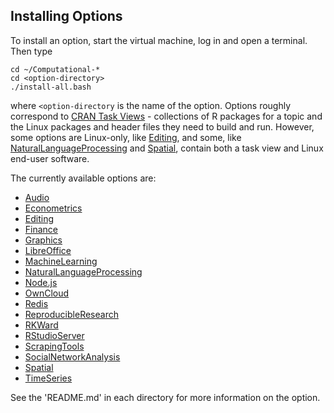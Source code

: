 ## Installing Options

To install an option, start the virtual machine, log in and open a terminal. Then type
```
cd ~/Computational-*
cd <option-directory>
./install-all.bash  
```
where ```<option-directory``` is the name of the option. Options roughly correspond to [CRAN Task Views](http://cran.r-project.org/web/views/) - collections of R packages for a topic and the Linux packages and header files they need to build and run. However, some options are Linux-only, like [Editing](https://github.com/znmeb/Computational-Journalism-Publishers-Workbench/blob/master/Editing/README.md), and some, like [NaturalLanguageProcessing](https://github.com/znmeb/Computational-Journalism-Publishers-Workbench/blob/master/NaturalLanguageProcessing/README.md) and [Spatial](https://github.com/znmeb/Computational-Journalism-Publishers-Workbench/blob/master/Spatial/README.md), contain both a task view and Linux end-user software.

The currently available options are:
* [Audio](https://github.com/znmeb/Computational-Journalism-Publishers-Workbench/blob/master/Audio/README.md)
* [Econometrics](https://github.com/znmeb/Computational-Journalism-Publishers-Workbench/blob/master/Econometrics/README.md)
* [Editing](https://github.com/znmeb/Computational-Journalism-Publishers-Workbench/blob/master/Editing/README.md)
* [Finance](https://github.com/znmeb/Computational-Journalism-Publishers-Workbench/blob/master/Finance/README.md)
* [Graphics](https://github.com/znmeb/Computational-Journalism-Publishers-Workbench/blob/master/Graphics/README.md)
* [LibreOffice](https://github.com/znmeb/Computational-Journalism-Publishers-Workbench/blob/master/LibreOffice/README.md)
* [MachineLearning](https://github.com/znmeb/Computational-Journalism-Publishers-Workbench/blob/master/MachineLearning/README.md)
* [NaturalLanguageProcessing](https://github.com/znmeb/Computational-Journalism-Publishers-Workbench/blob/master/NaturalLanguageProcessing/README.md)
* [Node.js](https://github.com/znmeb/Computational-Journalism-Publishers-Workbench/blob/master/Node.js/README.md)
* [OwnCloud](https://github.com/znmeb/Computational-Journalism-Publishers-Workbench/blob/master/OwnCloud/README.md)
* [Redis](https://github.com/znmeb/Computational-Journalism-Publishers-Workbench/blob/master/Redis/README.md)
* [ReproducibleResearch](https://github.com/znmeb/Computational-Journalism-Publishers-Workbench/blob/master/ReproducibleResearch/README.md)
* [RKWard](https://github.com/znmeb/Computational-Journalism-Publishers-Workbench/blob/master/RKWard/README.md)
* [RStudioServer](https://github.com/znmeb/Computational-Journalism-Publishers-Workbench/blob/master/RStudioServer/README.md)
* [ScrapingTools](https://github.com/znmeb/Computational-Journalism-Publishers-Workbench/blob/master/ScrapingTools/README.md)
* [SocialNetworkAnalysis](https://github.com/znmeb/Computational-Journalism-Publishers-Workbench/blob/master/SocialNetworkAnalysis/README.md)
* [Spatial](https://github.com/znmeb/Computational-Journalism-Publishers-Workbench/blob/master/Spatial/README.md)
* [TimeSeries](https://github.com/znmeb/Computational-Journalism-Publishers-Workbench/blob/master/TimeSeries/README.md)

See the 'README.md' in each directory for more information on the option.
